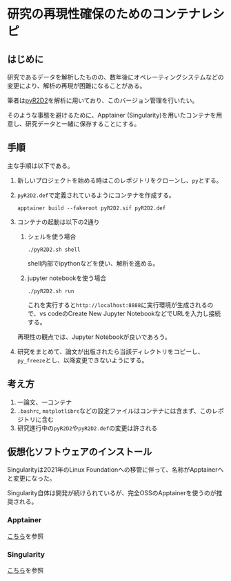 # 研究の再現性確保のためのコンテナレシピ

## はじめに

研究であるデータを解析したものの、数年後にオペレーティングシステムなどの変更により、解析の再現が困難になることがある。

筆者は[pyR2D2](https://github.com/hottahd/pyR2D2)を解析に用いており、このバージョン管理を行いたい。

そのような事態を避けるために、Apptainer (Singularity)を用いたコンテナを用意し、研究データと一緒に保存することにする。

## 手順

主な手順は以下である。

1. 新しいプロジェクトを始める時はこのレポジトリをクローンし、`py`とする。
2. `pyR2D2.def`で定義されているようにコンテナを作成する。
    ```shell
    apptainer build --fakeroot pyR2D2.sif pyR2D2.def
    ```
3. コンテナの起動は以下の2通り

    1. シェルを使う場合
        ```shell
        ./pyR2D2.sh shell
        ```
        shell内部でipythonなどを使い、解析を進める。

    2. jupyter notebookを使う場合
        ```shell
        ./pyR2D2.sh run
        ```
        これを実行すると`http://localhost:8888`に実行環境が生成されるので、vs codeのCreate New Jupyter NotebookなどでURLを入力し接続する。

    再現性の観点では、Jupyter Notebookが良いであろう。

4. 研究をまとめて、論文が出版されたら当該ディレクトリをコピーし、`py_freeze`とし、以降変更できないようにする。

## 考え方

1. 一論文、一コンテナ
2. `.bashrc`, `matplotlibrc`などの設定ファイルはコンテナには含まず、このレポジトリに含む
3. 研究進行中の`pyR2D2`や`pyR2D2.def`の変更は許される

## 仮想化ソフトウェアのインストール

Singularityは2021年のLinux Foundationへの移管に伴って、名称がApptainerへと変更になった。

Singularity自体は開発が続けられているが、完全OSSのApptainerを使うのが推奨される。

### Apptainer

[こちら](https://github.com/apptainer/apptainer/blob/main/INSTALL.md)を参照

### Singularity

[こちら](https://github.com/sylabs/singularity/blob/main/INSTALL.md)を参照

